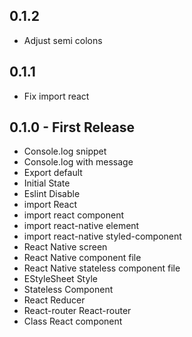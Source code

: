 ## 0.1.2
* Adjust semi colons

## 0.1.1
* Fix import react

## 0.1.0 - First Release
* Console.log snippet
* Console.log with message
* Export default
* Initial State
* Eslint Disable
* import React
* import react component
* import react-native element
* import react-native styled-component
* React Native screen
* React Native component file
* React Native stateless component file
* EStyleSheet Style
* Stateless Component
* React Reducer
* React-router React-router
* Class React component
